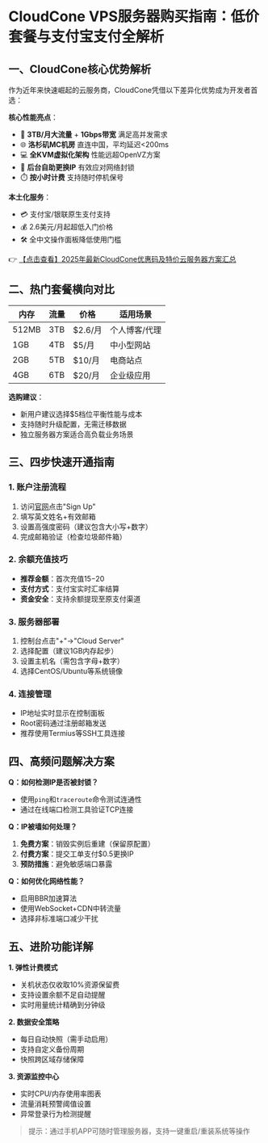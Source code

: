 # CloudCone VPS服务器购买指南：低价套餐与支付宝支付全解析

## 一、CloudCone核心优势解析

作为近年来快速崛起的云服务商，CloudCone凭借以下差异化优势成为开发者首选：

**核心性能亮点**：
- 🚀 **3TB/月大流量** + **1Gbps带宽** 满足高并发需求
- 🌐 **洛杉矶MC机房** 直连中国，平均延迟<200ms
- 💻 **全KVM虚拟化架构** 性能远超OpenVZ方案
- 🔄 **后台自助更换IP** 有效应对网络封锁
- ⏱️ **按小时计费** 支持随时停机保号

**本土化服务**：
- 💳 支付宝/银联原生支付支持
- 💰 2.6美元/月起超低入门价格
- 🛠️ 全中文操作面板降低使用门槛

👉 [【点击查看】2025年最新CloudCone优惠码及特价云服务器方案汇总](https://bit.ly/Cloudcone)

## 二、热门套餐横向对比

| 内存 | 流量 | 价格 | 适用场景 |
|------|------|------|----------|
| 512MB | 3TB | $2.6/月 | 个人博客/代理 |
| 1GB | 4TB | $5/月 | 中小型网站 |
| 2GB | 5TB | $10/月 | 电商站点 |
| 4GB | 6TB | $20/月 | 企业级应用 |

**选购建议**：
- 新用户建议选择$5档位平衡性能与成本
- 支持随时升级配置，无需迁移数据
- 独立服务器方案适合高负载业务场景

## 三、四步快速开通指南

### 1. 账户注册流程
1. 访问[官网](https://bit.ly/Cloudcone)点击"Sign Up"
2. 填写英文姓名+有效邮箱
3. 设置高强度密码（建议包含大小写+数字）
4. 完成邮箱验证（检查垃圾邮件箱）

### 2. 余额充值技巧
- **推荐金额**：首次充值$15-$20
- **支付方式**：支付宝实时汇率结算
- **资金安全**：支持余额提现至原支付渠道

### 3. 服务器部署
1. 控制台点击"+"→"Cloud Server"
2. 选择配置（建议1GB内存起步）
3. 设置主机名（需包含字母+数字）
4. 选择CentOS/Ubuntu等系统镜像

### 4. 连接管理
- IP地址实时显示在控制面板
- Root密码通过注册邮箱发送
- 推荐使用Termius等SSH工具连接

## 四、高频问题解决方案

**Q：如何检测IP是否被封锁？**
- 使用`ping`和`traceroute`命令测试连通性
- 通过在线端口检测工具验证TCP连接

**Q：IP被墙如何处理？**
1. **免费方案**：销毁实例后重建（保留原配置）
2. **付费方案**：提交工单支付$0.5更换IP
3. **预防措施**：避免敏感端口暴露

**Q：如何优化网络性能？**
- 启用BBR加速算法
- 使用WebSocket+CDN中转流量
- 选择非标准端口减少干扰

## 五、进阶功能详解

**1. 弹性计费模式**
- 关机状态仅收取10%资源保留费
- 支持设置余额不足自动提醒
- 实时用量统计精确到分钟级

**2. 数据安全策略**
- 每日自动快照（需手动启用）
- 支持自定义备份周期
- 快照跨区域存储保障

**3. 资源监控中心**
- 实时CPU/内存使用率图表
- 流量消耗预警阈值设置
- 异常登录行为检测提醒

> 提示：通过手机APP可随时管理服务器，支持一键重启/重装系统等操作